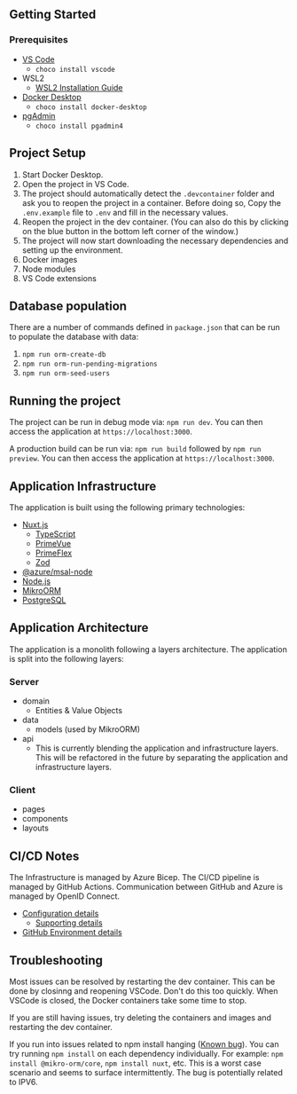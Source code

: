 ## Getting Started

### Prerequisites

- [VS Code](https://code.visualstudio.com/)
  - `choco install vscode`
- WSL2
  - [WSL2 Installation Guide](https://docs.microsoft.com/en-us/windows/wsl/install)
- [Docker Desktop](https://www.docker.com/products/docker-desktop/)
  - `choco install docker-desktop`
- [pgAdmin](https://www.pgadmin.org/)
  - `choco install pgadmin4`

## Project Setup

1. Start Docker Desktop.
2. Open the project in VS Code.
3. The project should automatically detect the `.devcontainer` folder and ask you to reopen the project in a container. Before doing so, Copy the `.env.example` file to `.env` and fill in the necessary values.
4. Reopen the project in the dev container. (You can also do this by clicking on the blue button in the bottom left corner of the window.)
5. The project will now start downloading the necessary dependencies and setting up the environment.
  1. Docker images
  2. Node modules
  3. VS Code extensions

## Database population

There are a number of commands defined in `package.json` that can be run to populate the database with data:

1. `npm run orm-create-db`
2. `npm run orm-run-pending-migrations`
3. `npm run orm-seed-users`

## Running the project

The project can be run in debug mode via: `npm run dev`. You can then access the application at `https://localhost:3000`.

A production build can be run via: `npm run build` followed by `npm run preview`. You can then access the application at `https://localhost:3000`.

## Application Infrastructure

The application is built using the following primary technologies:

- [Nuxt.js](https://nuxtjs.org/)
  - [TypeScript](https://www.typescriptlang.org/)
  - [PrimeVue](https://primevue.org/)
  - [PrimeFlex](https://primeflex.org/)
  - [Zod](https://zod.dev/)
- [@azure/msal-node](https://www.npmjs.com/package/@azure/msal-node)
- [Node.js](http://nodejs.org/)
- [MikroORM](https://mikro-orm.io/)
- [PostgreSQL](https://www.postgresql.org/)

## Application Architecture

The application is a monolith following a layers architecture. The application is split into the following layers:

### Server

- domain
   - Entities & Value Objects
- data
   - models (used by MikroORM)
- api
   - This is currently blending the application and infrastructure layers. This will be refactored in the future by separating the application and infrastructure layers.

### Client

- pages
- components
- layouts

## CI/CD Notes

The Infrastructure is managed by Azure Bicep. The CI/CD pipeline is managed by GitHub Actions.
Communication between GitHub and Azure is managed by OpenID Connect.

- [Configuration details](https://learn.microsoft.com/en-us/azure/azure-resource-manager/bicep/deploy-github-actions?tabs=CLI%2Copenid)
  - [Supporting details](https://learn.microsoft.com/en-us/azure/developer/github/connect-from-azure?tabs=azure-cli%2Cwindows#use-the-azure-login-action-with-openid-connect)
- [GitHub Environment details](https://docs.github.com/en/actions/administering-github-actions/managing-environments-for-deployment)

## Troubleshooting

Most issues can be resolved by restarting the dev container. This can be done by closinng and reopening VSCode. Don't do this too quickly. When VSCode is closed, the Docker containers take some time to stop.

If you are still having issues, try deleting the containers and images and restarting the dev container.

If you run into issues related to npm install hanging ([Known bug](https://github.com/npm/cli/issues/4028)). You can try running `npm install` on each dependency individually. For example: `npm install @mikro-orm/core`, `npm install nuxt`, etc. This is a worst case scenario and seems to surface intermittently. The bug is potentially related to IPV6.